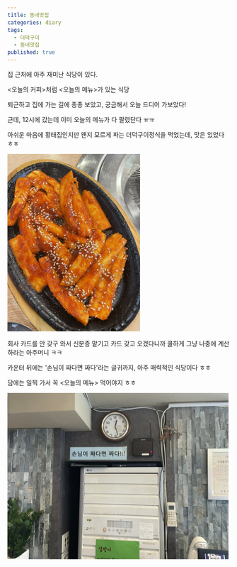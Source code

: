 ```yaml
---
title: 동네맛집
categories: diary
tags:
  - 더덕구이
  - 동네맛집
published: true
---
```

집 근처에 아주 재미난 식당이 있다.

\<오늘의 커피\>처럼 \<오늘의 메뉴\>가 있는 식당

퇴근하고 집에 가는 길에 종종 보았고, 궁금해서 오늘 드디어 가보았다!

근데, 12시에 갔는데 이미 오늘의 메뉴가 다 팔렸단다 ㅠㅠ

아쉬운 마음에 황태집인지만 왠지 모르게 파는 더덕구이정식을 먹었는데, 맛은 있었다 ㅎㅎ

<img src="/images/더덕구이.jpeg" width="300">

회사 카드를 안 갖구 와서 신분증 맡기고 카드 갖고 오겠다니까 쿨하게 그냥 나중에 계산하라는 아주머니 ㅋㅋ

카운터 뒤에는 '손님이 짜다면 짜다'라는 글귀까지, 아주 매력적인 식당이다 ㅎㅎ

담에는 일찍 가서 꼭 \<오늘의 메뉴\> 먹어야지 ㅎㅎ

<img src="/images/짜다.jpeg" width="500">